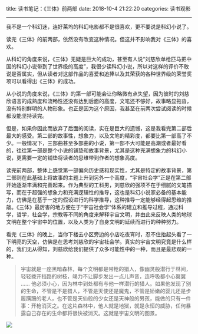 title: 读书笔记：《三体》前两部
date: 2018-10-4 21:22:20
categories: 读书观影

---

我不是一个科幻迷，连好莱坞的科幻电影都不是很喜欢，更不要说是科幻小说了。

<!--more-->

读完《三体》的前两部，依然没有改变这种情况。但这并不影响我对《三体》的喜欢。

从科幻的角度来说，《三体》无疑是巨大的成功，甚至有人说“刘慈欣单枪匹马把中国的科幻小说带到了世界级的高度”，我很少读科幻小说，所以对这样的评价不敢说是否属实，但从读者对这部作品的喜爱和追捧以及其荣获的各种世界级的荣誉奖项可以看得出《三体》的成功。

从小说的角度来说，《三体》的第一部可能会让你略微有点失望，因为彼时的刘慈欣语言的成熟度和流畅性还没有达到后面的高度，文笔还不够好，故事略显拖沓，没有特别鲜明的人物形象。也正是因为这个原因，我甚至在前两次尝试阅读的时候都没能坚持读完。

但是，如果你因此而放弃了后面的阅读，实在是巨大的遗憾，这是我看完第二部后最大的感受。第二部的故事性，想象力，以及文笔的精彩度，都要比第一部高了不少。一般情况下，三部曲甚至多部曲的小说，第一部不大可能是高潮或者最好看的，往往第一部是整个小说的铺垫和故事背景，尤其是这种充满想象力的科幻小说，更需要一定的铺垫将读者的思维带到作者的想象高度。

读完前两部，整体上感觉第一部偏向历史感和现实性，尤其是特定的故事背景，第二部则在此基础上将故事的主题上升到另外一个高度，“宇宙社会学”正是在第二部开始逐渐丰满和完善起来。作为典型的工科男，刘慈欣的强项不在于细腻的文笔描写，而在于超强的想象力和充满逻辑性的推导，这也是科幻小说家必备的基本能力，仿佛是在基于一定的假设进行的科学推导，这种推导一定能够经得起思维的推敲。《三体》最厉害的地方便在于“宇宙社会学”体系的建立和推导过程，通过科学，哲学，社会学，宗教等不同的角度来解释宇宙文明，并由此来反映人类的地球文明在整个宇宙中的位置，以及人类为了自身文明的延续而进行的种种努力。

看完《三体》的晚上，当你下楼去小区旁边的小店吃夜宵时，忍不住抬起头看了一下明亮的天空，仿佛是在思考刘慈欣的宇宙社会学。真实的宇宙文明究竟是什么样的，我们无从得知，刘慈欣给我们提供了众多可能性中的一种，而且是最悲观的一种。

> 宇宙就是一座黑暗森林，每个文明都是带枪的猎人，像幽灵般潜行于林间，轻轻拨开挡路的树枝，竭力不让脚步发出一点儿声音，连呼吸都小心翼翼 …… 他必须小心，因为林中到处都有与他一样潜行的猎人。如果他发现了别的生命，不管是不是猎人，不管是天使还是魔鬼，不管是娇嫩的婴儿还是步履蹒跚的老人，也不管是天仙般的少女还是天神般的男孩，能做的只有一件事：开枪消灭之。在这片森林中，他人就是地狱，就是永恒的威胁，任何暴露自己存在的生命都将很快被消灭。这就是宇宙文明的图景。

![](https://cdn.pixabay.com/photo/2017/08/30/01/05/milky-way-2695569_1280.jpg)



